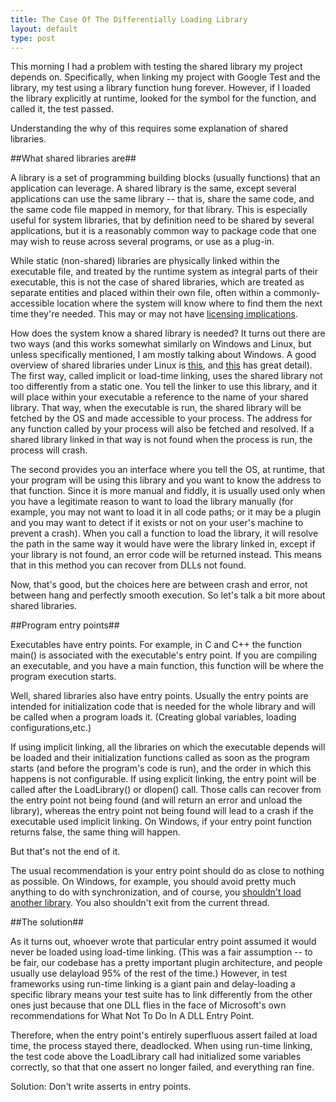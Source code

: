 ```yaml
---
title: The Case Of The Differentially Loading Library
layout: default
type: post
---
```



This morning I had a problem with testing the shared library my project depends on. Specifically, when linking my project with Google Test and the library, my test using a library function hung forever. 
However, if I loaded the library explicitly at runtime, looked for the symbol for the function, and called it, the test passed.

Understanding the why of this requires some explanation of shared libraries.

##What shared libraries are##

A library is a set of programming building blocks (usually functions) that an application can leverage. A shared library is the same, except several applications can use 
the same library -- that is, share the same code, and the same code file mapped in memory, for that library. This is especially useful for system libraries, that by definition need 
to be shared by several applications, but it is a reasonably common way to package code that one may wish to reuse across several programs, or use as a plug-in.

While static (non-shared) libraries are physically linked within the executable file, and treated by the runtime system as integral parts of their executable, this is not the case of shared 
libraries, which are treated as separate entities and placed within their own file, often within a commonly-accessible location where the system will know where to find them the next time 
they're needed. This may or may not have [licensing implications](http://programmers.stackexchange.com/questions/167773/how-does-the-gpl-static-vs-dynamic-linking-rule-apply-to-interpreted-languages).

How does the system know a shared library is needed? It turns out there are two ways (and this works somewhat similarly on Windows and Linux, but unless specifically mentioned, I am mostly talking about Windows. 
A good overview of shared libraries under Linux is [this](http://www.ibm.com/developerworks/library/l-dynamic-libraries/), and [this](http://www.akkadia.org/drepper/dsohowto.pdf) has great detail). The first way, called
 implicit or load-time linking, uses the shared library not too differently from a static one. You tell the linker to use this library, and it will place within your executable a reference to the name of your shared library. 
 That way, when the executable is run, the shared library will be fetched by the OS and made accessible to your process. The address for any function called by your process will also be fetched and resolved. If a shared library 
 linked in that way is not found when the process is run, the process will crash.

The second provides you an interface where you tell the OS, at runtime, that your program will be using this library and you want to know the address to that function. Since it is more manual and fiddly, it is usually used only 
when you have a legitimate reason to want to load the library manually (for example, you may not want to load it in all code paths; or it may be a plugin and you may want to detect if it exists or not on your user's machine to 
prevent a crash). When you call a function to load the library, it will resolve the path in the same way it would have were the library linked in, except if your library is not found, an error code will be returned instead. This 
means that in this method you can recover from DLLs not found.

Now, that's good, but the choices here are between crash and error, not between hang and perfectly smooth execution.
So let's talk a bit more about shared libraries.

##Program entry points##

Executables have entry points. For example, in C and C++ the function main() is associated with the executable's entry point. If you are compiling an executable, and you 
have a main function, this function will be where the program execution starts.

Well, shared libraries also have entry points. Usually the entry points are intended for initialization code that is needed for the whole library and will be called when a 
program loads it. (Creating global variables, loading configurations,etc.)

If using implicit linking, all the libraries on which the executable depends will be loaded and their initialization functions called as soon as the program starts 
(and before the program's code is run), and the order in which this happens is not configurable. If using explicit linking, the entry point will be called after the LoadLibrary() or 
dlopen() call. Those calls can recover from the entry point not being found (and will return an error and unload the library), whereas the entry point not being found will lead to a crash 
if the executable used implicit linking. On Windows, if your entry point function returns false, the same thing will happen.

But that's not the end of it.

The usual recommendation is your entry point should do as close to nothing as possible. On Windows, for example, you should avoid pretty much anything to do with synchronization, and 
of course, you [shouldn't load another library](https://msdn.microsoft.com/en-us/library/windows/desktop/dn633971%28v=vs.85%29.aspx). You also shouldn't exit from the current thread.

##The solution##

As it turns out, whoever wrote that particular entry point assumed it would never be loaded using load-time linking. 
(This was a fair assumption -- to be fair, our codebase has a pretty important plugin architecture, and people usually use delayload 95% of the rest of the time.) 
However, in test frameworks using run-time linking is a giant pain and delay-loading a specific library means your test suite has to link differently from the other ones just 
because that one DLL flies in the face of Microsoft's own recommendations for What Not To Do In A DLL Entry Point. 

Therefore, when the entry point's entirely superfluous assert failed at load time, the process stayed there, deadlocked. When using run-time linking, the test code above the 
LoadLibrary call had initialized some variables correctly, so that that one assert no longer failed, and everything ran fine.

Solution: Don't write asserts in entry points.    